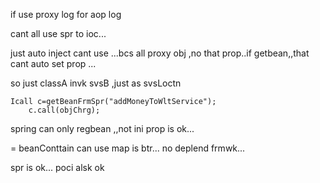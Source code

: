 

if use proxy log for aop log


cant all use spr to ioc...


just auto inject cant use ...bcs all proxy obj ,no that prop..if getbean,,that cant auto set prop ...

so just classA  invk svsB  ,just as svsLoctn

    Icall c=getBeanFrmSpr("addMoneyToWltService");
        c.call(objChrg);

spring can only regbean ,,not ini prop is ok...

= beanConttain can use map is btr... no deplend frmwk...


spr is ok...
poci alsk ok

